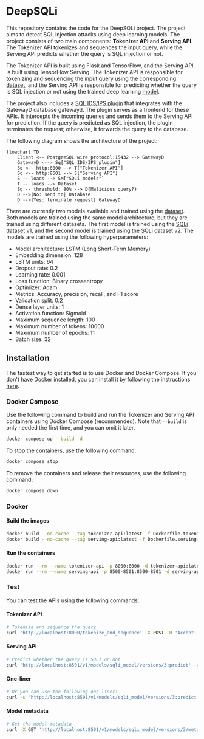 # DeepSQLi

This repository contains the code for the DeepSQLi project. The project aims to detect SQL injection attacks using deep learning models. The project consists of two main components: **Tokenizer API** and **Serving API**. The Tokenizer API tokenizes and sequences the input query, while the Serving API predicts whether the query is SQL injection or not.

The Tokenizer API is built using Flask and TensorFlow, and the Serving API is built using TensorFlow Serving. The Tokenizer API is responsible for tokenizing and sequencing the input query using the corresponding [dataset](./dataset/), and the Serving API is responsible for predicting whether the query is SQL injection or not using the trained deep learning [model](./sqli_model/).

The project also includes a [SQL IDS/IPS plugin](https://github.com/gatewayd-io/gatewayd-plugin-sql-ids-ips) that integrates with the GatewayD database gatewayd. The plugin serves as a frontend for these APIs. It intercepts the incoming queries and sends them to the Serving API for prediction. If the query is predicted as SQL injection, the plugin terminates the request; otherwise, it forwards the query to the database.

The following diagram shows the architecture of the project:

```mermaid
flowchart TD
    Client <-- PostgreSQL wire protocol:15432 --> GatewayD
    GatewayD <--> Sq["SQL IDS/IPS plugin"]
    Sq <-- http:8000 --> T["Tokenizer API"]
    Sq <-- http:8501 --> S["Serving API"]
    S -- loads --> SM["SQLi models"]
    T -- loads --> Dataset
    Sq -- threshold: 80% --> D{Malicious query?}
    D -->|No: send to| Database
    D -->|Yes: terminate request| GatewayD
```

There are currently two models available and trained using the [dataset](./dataset/). Both models are trained using the same model architecture, but they are trained using different datasets. The first model is trained using the [SQLi dataset v1](./dataset/sqli_dataset1.csv), and the second model is trained using the [SQLi dataset v2](./dataset/sqli_dataset2.csv). The models are trained using the following hyperparameters:

- Model architecture: LSTM (Long Short-Term Memory)
- Embedding dimension: 128
- LSTM units: 64
- Dropout rate: 0.2
- Learning rate: 0.001
- Loss function: Binary crossentropy
- Optimizer: Adam
- Metrics: Accuracy, precision, recall, and F1 score
- Validation split: 0.2
- Dense layer units: 1
- Activation function: Sigmoid
- Maximum sequence length: 100
- Maximum number of tokens: 10000
- Maximum number of epochs: 11
- Batch size: 32

## Installation

The fastest way to get started is to use Docker and Docker Compose. If you don't have Docker installed, you can install it by following the instructions [here](https://docs.docker.com/get-docker/).

### Docker Compose

Use the following command to build and run the Tokenizer and Serving API containers using Docker Compose (recommended). Note that `--build` is only needed the first time, and you can omit it later.

```bash
docker compose up --build -d
```

To stop the containers, use the following command:

```bash
docker compose stop
```

To remove the containers and release their resources, use the following command:

```bash
docker compose down
```

### Docker

#### Build the images

```bash
docker build --no-cache --tag tokenizer-api:latest -f Dockerfile.tokenizer-api .
docker build --no-cache --tag serving-api:latest -f Dockerfile.serving-api .
```

#### Run the containers

```bash
docker run --rm --name tokenizer-api -p 8000:8000 -d tokenizer-api:latest
docker run --rm --name serving-api -p 8500-8501:8500-8501 -d serving-api:latest
```

### Test

You can test the APIs using the following commands:

#### Tokenizer API

```bash
# Tokenize and sequence the query
curl 'http://localhost:8000/tokenize_and_sequence' -X POST -H 'Accept: application/json' -H 'Content-Type: application/json' --data-raw '{"query":"select * from users where id = 1 or 1=1"}'
```

#### Serving API

```bash
# Predict whether the query is SQLi or not
curl 'http://localhost:8501/v1/models/sqli_model/versions/3:predict' -X POST -H 'Accept: application/json' -H 'Content-Type: application/json' --data-raw '{"inputs":[[0,0,0,0,0,0,0,0,0,0,0,0,0,0,0,0,0,0,0,0,0,0,0,0,0,0,0,0,0,0,0,0,0,0,0,0,0,0,0,0,0,0,0,0,0,0,0,0,0,0,0,0,0,0,0,0,0,0,0,0,0,0,0,0,0,0,0,0,0,0,0,0,0,0,0,0,0,0,0,0,0,0,0,0,0,0,0,0,0,0,0,1,2,21,4,32,3,10,3,3]]}'
```

#### One-liner

```bash
# Or you can use the following one-liner:
curl -s 'http://localhost:8501/v1/models/sqli_model/versions/3:predict' -X POST -H 'Accept: application/json' -H 'Content-Type: application/json' --data-raw '{"inputs":['$(curl -s 'http://localhost:8000/tokenize_and_sequence' -X POST -H 'Accept: application/json' -H 'Content-Type: application/json' --data-raw '{"query":"select * from users where id = 1 or 1=1"}' | jq -c .tokens)']}' | jq
```

#### Model metadata

```bash
# Get the model metadata
curl -X GET 'http://localhost:8501/v1/models/sqli_model/versions/3/metadata'
```
